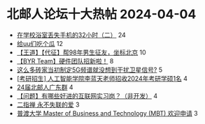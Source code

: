 # 北邮人论坛十大热帖 2024-04-04

- [在学校浴室丢失手机的32小时（二）](https://bbs.byr.cn/article/Talking/6413814) 24
- [给uu们吃个瓜](https://bbs.byr.cn/article/Feeling/3206575) 12
- [【王道】【代征】帮98年男生征友，坐标北京](https://bbs.byr.cn/article/Friends/2051907) 10
- [【BYR Team】硬件团队招新啦！](https://bbs.byr.cn/article/Picture/3360044) 8
- [这么多砖家当初制定5G频谱就没想到干扰卫星信号?](https://bbs.byr.cn/article/WorkLife/1212936) 5
- [[考研招生] 人工智能学院李蓝天老师招收2024年考研学硕1名](https://bbs.byr.cn/article/AimGraduate/1229104) 4
- [24届北邮人广东群](https://bbs.byr.cn/article/Cantonese/198351) 4
- [【问题】有哪些好进的互联网实习岗？（非开发）](https://bbs.byr.cn/article/Job/2209657) 4
- [二指禅 永不失联的爱](https://bbs.byr.cn/article/KaraOK/111070) 3
- [普渡大学 Master of Business and Technology (MBT) 欢迎申请](https://bbs.byr.cn/article/GoAbroad/396990) 3


